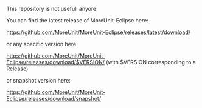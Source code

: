 This repository is not usefull anyore.

You can find the latest release of MoreUnit-Eclipse here:

https://github.com/MoreUnit/MoreUnit-Eclipse/releases/latest/download/

or any specific version here:

https://github.com/MoreUnit/MoreUnit-Eclipse/releases/download/$VERSION/ (with $VERSION corresponding to a Release)

or snapshot version here:

https://github.com/MoreUnit/MoreUnit-Eclipse/releases/download/snapshot/
